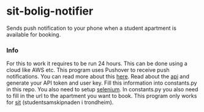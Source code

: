 # sit-bolig-notifier
Sends push notification to your phone when a student apartment is available for booking.

### Info
For this to work it requires to be run 24 hours. This can be done using a cloud like AWS etc. This program uses Pushover to receive push notifications. You can read more about this [here](https://pushover.net/). Read about the [api](https://pushover.net/api) and generate your API token and user key. Fill this information into constants.py in this repo. You also need to setup [selenium](https://www.selenium.dev/documentation/webdriver/getting_started/install_drivers/). In constants.py you also need to fill in the url to the apartment you want to book. This program only works for [sit](https://bolig.sit.no/) (studentsamskipnaden i trondheim).
